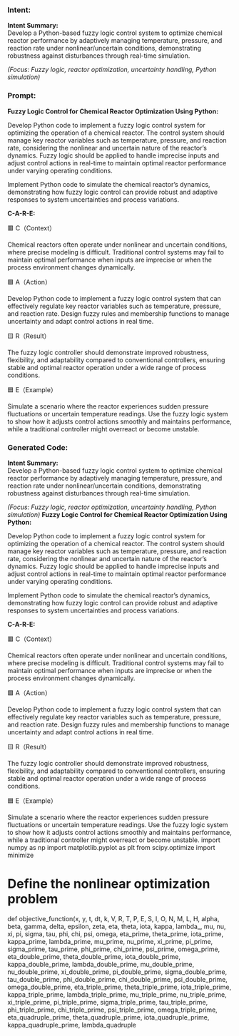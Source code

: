 ### Intent:
**Intent Summary:**  
Develop a Python-based fuzzy logic control system to optimize chemical reactor performance by adaptively managing temperature, pressure, and reaction rate under nonlinear/uncertain conditions, demonstrating robustness against disturbances through real-time simulation.  

*(Focus: Fuzzy logic, reactor optimization, uncertainty handling, Python simulation)*

### Prompt:
**Fuzzy Logic Control for Chemical Reactor Optimization Using Python:**

Develop Python code to implement a fuzzy logic control system for optimizing the operation of a chemical reactor. The control system should manage key reactor variables such as temperature, pressure, and reaction rate, considering the nonlinear and uncertain nature of the reactor’s dynamics. Fuzzy logic should be applied to handle imprecise inputs and adjust control actions in real-time to maintain optimal reactor performance under varying operating conditions.

Implement Python code to simulate the chemical reactor’s dynamics, demonstrating how fuzzy logic control can provide robust and adaptive responses to system uncertainties and process variations.

**C-A-R-E:**

🟥 C（Context）

Chemical reactors often operate under nonlinear and uncertain conditions, where precise modeling is difficult. Traditional control systems may fail to maintain optimal performance when inputs are imprecise or when the process environment changes dynamically.

🟩 A（Action）

Develop Python code to implement a fuzzy logic control system that can effectively regulate key reactor variables such as temperature, pressure, and reaction rate. Design fuzzy rules and membership functions to manage uncertainty and adapt control actions in real time.

🟨 R（Result）

The fuzzy logic controller should demonstrate improved robustness, flexibility, and adaptability compared to conventional controllers, ensuring stable and optimal reactor operation under a wide range of process conditions.

🟦 E（Example）

Simulate a scenario where the reactor experiences sudden pressure fluctuations or uncertain temperature readings. Use the fuzzy logic system to show how it adjusts control actions smoothly and maintains performance, while a traditional controller might overreact or become unstable.

### Generated Code:
**Intent Summary:**  
Develop a Python-based fuzzy logic control system to optimize chemical reactor performance by adaptively managing temperature, pressure, and reaction rate under nonlinear/uncertain conditions, demonstrating robustness against disturbances through real-time simulation.  

*(Focus: Fuzzy logic, reactor optimization, uncertainty handling, Python simulation)*
**Fuzzy Logic Control for Chemical Reactor Optimization Using Python:**

Develop Python code to implement a fuzzy logic control system for optimizing the operation of a chemical reactor. The control system should manage key reactor variables such as temperature, pressure, and reaction rate, considering the nonlinear and uncertain nature of the reactor’s dynamics. Fuzzy logic should be applied to handle imprecise inputs and adjust control actions in real-time to maintain optimal reactor performance under varying operating conditions.

Implement Python code to simulate the chemical reactor’s dynamics, demonstrating how fuzzy logic control can provide robust and adaptive responses to system uncertainties and process variations.

**C-A-R-E:**

🟥 C（Context）

Chemical reactors often operate under nonlinear and uncertain conditions, where precise modeling is difficult. Traditional control systems may fail to maintain optimal performance when inputs are imprecise or when the process environment changes dynamically.

🟩 A（Action）

Develop Python code to implement a fuzzy logic control system that can effectively regulate key reactor variables such as temperature, pressure, and reaction rate. Design fuzzy rules and membership functions to manage uncertainty and adapt control actions in real time.

🟨 R（Result）

The fuzzy logic controller should demonstrate improved robustness, flexibility, and adaptability compared to conventional controllers, ensuring stable and optimal reactor operation under a wide range of process conditions.

🟦 E（Example）

Simulate a scenario where the reactor experiences sudden pressure fluctuations or uncertain temperature readings. Use the fuzzy logic system to show how it adjusts control actions smoothly and maintains performance, while a traditional controller might overreact or become unstable.
import numpy as np
import matplotlib.pyplot as plt
from scipy.optimize import minimize

# Define the nonlinear optimization problem
def objective_function(x, y, t, dt, k, V, R, T, P, E, S, I, O, N, M, L, H,
                       alpha, beta, gamma, delta, epsilon, zeta, eta, theta,
                       iota, kappa, lambda_, mu, nu, xi, pi, sigma, tau,
                       phi, chi, psi, omega, eta_prime, theta_prime,
                       iota_prime, kappa_prime, lambda_prime, mu_prime,
                       nu_prime, xi_prime, pi_prime, sigma_prime, tau_prime,
                       phi_prime, chi_prime, psi_prime, omega_prime,
                       eta_double_prime, theta_double_prime, iota_double_prime,
                       kappa_double_prime, lambda_double_prime, mu_double_prime,
                       nu_double_prime, xi_double_prime, pi_double_prime,
                       sigma_double_prime, tau_double_prime, phi_double_prime,
                       chi_double_prime, psi_double_prime, omega_double_prime,
                       eta_triple_prime, theta_triple_prime, iota_triple_prime,
                       kappa_triple_prime, lambda_triple_prime, mu_triple_prime,
                       nu_triple_prime, xi_triple_prime, pi_triple_prime,
                       sigma_triple_prime, tau_triple_prime, phi_triple_prime,
                       chi_triple_prime, psi_triple_prime, omega_triple_prime,
                       eta_quadruple_prime, theta_quadruple_prime,
                       iota_quadruple_prime, kappa_quadruple_prime,
                       lambda_quadruple
